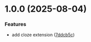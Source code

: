 # 1.0.0 (2025-08-04)


### Features

* add cloze extension ([7ddcb5c](https://github.com/purocean/yank-note-extension/commit/7ddcb5c3a1c9e9ad6a7fcfc2b75b7ceb922dab40))



